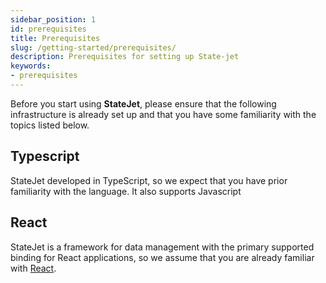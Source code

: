 ```yaml
---
sidebar_position: 1
id: prerequisites
title: Prerequisites
slug: /getting-started/prerequisites/
description: Prerequisites for setting up State-jet
keywords:
- prerequisites
---
```



Before you start using **StateJet**, please ensure that the following infrastructure is already set up and that you have some familiarity with the topics listed below.

## Typescript

StateJet developed in TypeScript, so we expect that you have prior familiarity with the language. It also supports Javascript

## React

StateJet is a framework for data management with the primary supported binding for React applications, so we assume that you are already familiar with [React](https://reactjs.org/).